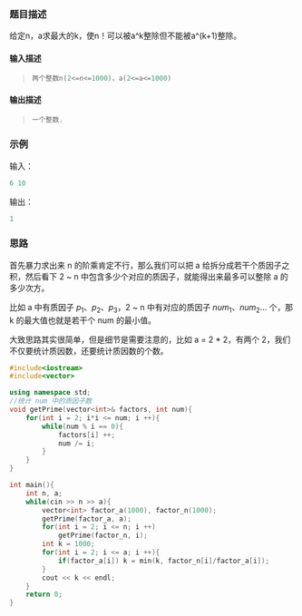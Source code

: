 ### 题目描述

给定n，a求最大的k，使n！可以被a\^k整除但不能被a^(k+1)整除。

#### 输入描述　　

> ```c++
> 两个整数n(2<=n<=1000)，a(2<=a<=1000)
> ```

#### 输出描述

> ```c++
> 一个整数.
> ```

### 示例

输入：

```c++
6 10
```

输出：

```c++
1
```

### 思路

首先暴力求出来 n 的阶乘肯定不行，那么我们可以把 a 给拆分成若干个质因子之积，然后看下 2 ~ n 中包含多少个对应的质因子，就能得出来最多可以整除 a 的多少次方。

比如 a 中有质因子 $p_1$、$p_2$、$p_3$，2 ~ n 中有对应的质因子 $num_1$、$num_2$... 个，那 k 的最大值也就是若干个 num 的最小值。

大致思路其实很简单，但是细节是需要注意的，比如 a = 2 * 2，有两个 2，我们不仅要统计质因数，还要统计质因数的个数。

```c++
#include<iostream>
#include<vector>

using namespace std;
//统计 num 中的质因子数
void getPrime(vector<int>& factors, int num){
    for(int i = 2; i*i <= num; i ++){
        while(num % i == 0){
            factors[i] ++;
            num /= i;
        }
    }
}

int main(){
    int n, a;
    while(cin >> n >> a){
        vector<int> factor_a(1000), factor_n(1000);
        getPrime(factor_a, a);
        for(int i = 2; i <= n; i ++)
            getPrime(factor_n, i);
        int k = 1000;
        for(int i = 2; i <= a; i ++){
            if(factor_a[i]) k = min(k, factor_n[i]/factor_a[i]);
        }
        cout << k << endl;
    }
    return 0;
}
```

